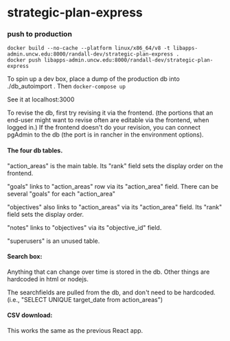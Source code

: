# strategic-plan-express

### push to production

```
docker build --no-cache --platform linux/x86_64/v8 -t libapps-admin.uncw.edu:8000/randall-dev/strategic-plan-express .
docker push libapps-admin.uncw.edu:8000/randall-dev/strategic-plan-express 
```

To spin up a dev box, place a dump of the production db into ./db_autoimport .  Then `docker-compose up`

See it at localhost:3000

To revise the db, first try revising it via the frontend.  (the portions that an end-user might want to revise often are editable via the frontend, when logged in.)   If the frontend doesn't do your revision, you can connect pgAdmin to the db (the port is in rancher in the environment options).

#### The four db tables.  

"action_areas" is the main table.  Its "rank" field sets the display order on the frontend.

"goals" links to "action_areas" row via its "action_area" field.  There can be several "goals" for each "action_area"  

"objectives" also links to "action_areas" via its "action_area" field.  Its "rank" field sets the display order.

"notes" links to "objectives" via its "objective_id" field.

"superusers" is an unused table.

#### Search box:

Anything that can change over time is stored in the db.  Other things are hardcoded in html or nodejs.  

The searchfields are pulled from the db, and don't need to be hardcoded.  (i.e., "SELECT UNIQUE target_date from action_areas")

#### CSV download:

This works the same as the previous React app.
